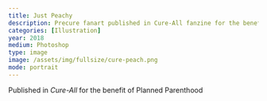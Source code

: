 ```yaml
---
title: Just Peachy
description: Precure fanart published in Cure-All fanzine for the benefit of Planned Parenthood, 2018. Illustration in Photoshop.
categories: [Illustration]
year: 2018
medium: Photoshop
type: image
image: /assets/img/fullsize/cure-peach.png
mode: portrait
---
```


Published in *Cure-All* for the benefit of Planned Parenthood
